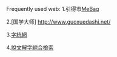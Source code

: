 Frequently used web:
1.引得市[MeBag](http://www.mebag.com/index/)

2.[国学大师]  http://www.guoxuedashi.net/

3.[字統網](https://zi.tools/)

4.[說文解字綜合檢索](http://www.homeinmists.com/shuowen/index.html) 
